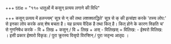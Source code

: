 +++
title = "११० धातुओं में कसुन् प्रत्यय लगाने की विधि"

+++
कसुन् प्रत्यय में हलन्त्यम्' सूत्र से न् की तथा लशक्वतद्धिते' सूत्र से क् की इत्संज्ञा करके 'तस्य लोप:' से इनका लोप करके अस् शेष बचता है। यह प्रत्यय वैदिक है तथा कित् है।
कित् होने के कारण क्ङिति च' से गुणनिषेध करके - वि + लिख + कसुन् / वि + लिख + अस् - विलिखस् = विलिख: - ईश्वरो विलिख: । इसी प्रकार ईश्वरो विकृड: / पुरा क्रूरस्य विसृपो विरप्शिन् / पुरा जतृभ्य आतृदः ।